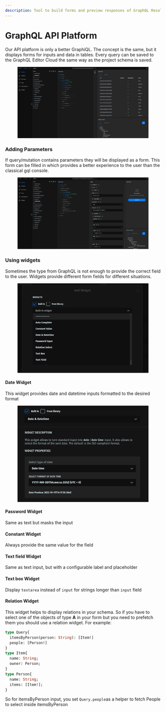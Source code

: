 ```yaml
---
description: Tool to build forms and preview responses of GraphQL Resolvers
---
```


# GraphQL API Platform

Our API platform is only a better GraphiQL. The concept is the same, but it displays forms for inputs and data in tables. Every query can be saved to the GraphQL Editor Cloud the same way as the project schema is saved.

<figure><img src="../../.gitbook/assets/image (5).png" alt=""><figcaption></figcaption></figure>

### Adding Parameters

If query/mutation contains parameters they will be displayed as a form. This form can be filled in which provides a better experience to the user than the classical gql console.

<figure><img src="../../.gitbook/assets/image.png" alt=""><figcaption></figcaption></figure>

### Using widgets

Sometimes the type from GraphQL is not enough to provide the correct field to the user. Widgets provide different form fields for different situations.

<figure><img src="../../.gitbook/assets/image (19).png" alt=""><figcaption></figcaption></figure>

#### Date Widget

This widget provides date and datetime inputs formatted to the desired format

<figure><img src="../../.gitbook/assets/image (1).png" alt=""><figcaption></figcaption></figure>

#### Password Widget

Same as text but masks the input

#### Constant Widget

Always provide the same value for the field

#### Text field Widget

Same as text input, but with a configurable label and placeholder

#### Text box Widget

Display `textarea` instead of `input` for strings longer than `input` field

#### Relation Widget

This widget helps to display relations in your schema. So if you have to select one of the objects of type **A** in your form but you need to prefetch them you should use a relation widget. For example:

```graphql
type Query{
  itemsByPerson(person: String): [Item!]
  people: [Person!]
}
type Item{
  name: String;
  owner: Person;
}
type Person{
  name: String;
  items: [Item!];
}
```

So for itemsByPerson input, you set  `Query.people`as a helper to fetch People to select inside itemsByPerson&#x20;

